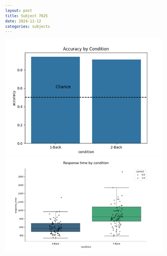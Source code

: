 ```yaml
---
layout: post
title: Subject 7025
date: 2024-11-12
categories: subjects
---
```


![](data/7025/run-6/7025_ATS_acc.png)
![](data/7025/run-6/7025_ATS_rt.png)
